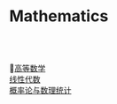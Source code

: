 <h1>Mathematics</h1>

<br><br>

[高等数学](高等数学.md)<br>
[线性代数](线性代数.md)<br>
[概率论与数理统计](概率论与数理统计.md)<br>
